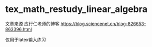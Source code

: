# tex_math_restudy_linear_algebra

文章来源 应行仁老师的博客
https://blog.sciencenet.cn/blog-826653-863396.html

仅用于latex输入练习